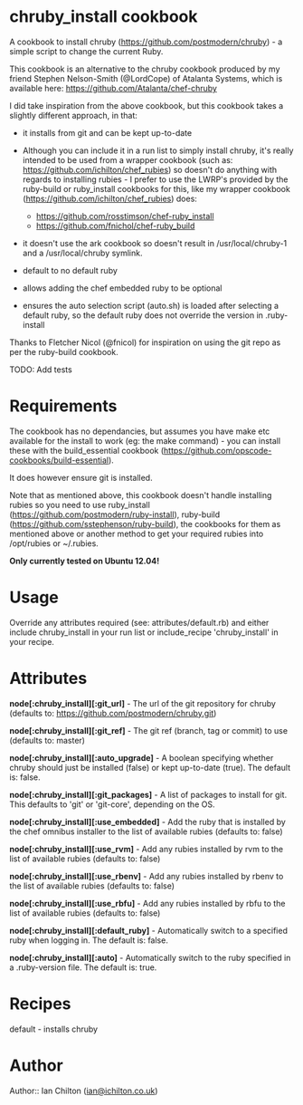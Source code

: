 # chruby_install cookbook

A cookbook to install chruby (https://github.com/postmodern/chruby) - a simple script to change the current Ruby.

This cookbook is an alternative to the chruby cookbook produced by my friend Stephen Nelson-Smith (@LordCope) of Atalanta Systems, which is available here: https://github.com/Atalanta/chef-chruby

I did take inspiration from the above cookbook, but this cookbook takes a slightly different approach, in that:

 - it installs from git and can be kept up-to-date

 - Although you can include it in a run list to simply install chruby, it's really intended to be used from a wrapper cookbook (such as: https://github.com/ichilton/chef_rubies) so doesn't do anything with regards to installing rubies - I prefer to use the LWRP's provided by the ruby-build or ruby_install cookbooks for this, like my wrapper cookbook (https://github.com/ichilton/chef_rubies) does:
   - https://github.com/rosstimson/chef-ruby_install
   - https://github.com/fnichol/chef-ruby_build

 - it doesn't use the ark cookbook so doesn't result in /usr/local/chruby-1 and a /usr/local/chruby symlink.

 - default to no default ruby

 - allows adding the chef embedded ruby to be optional

 - ensures the auto selection script (auto.sh) is loaded after selecting a default ruby, so the default ruby does not override the version in .ruby-install


Thanks to Fletcher Nicol (@fnicol) for inspiration on using the git repo as per the ruby-build cookbook.

TODO: Add tests


# Requirements

The cookbook has no dependancies, but assumes you have make etc available for the install to work (eg: the make command) - you can install these with the build_essential cookbook (https://github.com/opscode-cookbooks/build-essential).

It does however ensure git is installed.

Note that as mentioned above, this cookbook doesn't handle installing rubies so you need to use ruby_install (https://github.com/postmodern/ruby-install), ruby-build (https://github.com/sstephenson/ruby-build), the cookbooks for them as mentioned above or another method to get your required rubies into /opt/rubies or ~/.rubies.

**Only currently tested on Ubuntu 12.04!**


# Usage

Override any attributes required (see: attributes/default.rb) and either include chruby_install in your run list or include_recipe 'chruby_install' in your recipe.


# Attributes

**node[:chruby_install][:git_url]** - The url of the git repository for chruby (defaults to: https://github.com/postmodern/chruby.git)

**node[:chruby_install][:git_ref]** - The git ref (branch, tag or commit) to use (defaults to: master)

**node[:chruby_install][:auto_upgrade]** - A boolean specifying whether chruby should just be installed (false) or kept up-to-date (true). The default is: false.

**node[:chruby_install][:git_packages]** - A list of packages to install for git. This defaults to 'git' or 'git-core', depending on the OS.

**node[:chruby_install][:use_embedded]** - Add the ruby that is installed by the chef omnibus installer to the list of available rubies (defaults to: false)

**node[:chruby_install][:use_rvm]** - Add any rubies installed by rvm to the list of available rubies (defaults to: false)

**node[:chruby_install][:use_rbenv]** - Add any rubies installed by rbenv to the list of available rubies (defaults to: false)

**node[:chruby_install][:use_rbfu]** - Add any rubies installed by rbfu to the list of available rubies (defaults to: false)

**node[:chruby_install][:default_ruby]** - Automatically switch to a specified ruby when logging in. The default is: false.

**node[:chruby_install][:auto]** - Automatically switch to the ruby specified in a .ruby-version file. The default is: true.


# Recipes

default - installs chruby


# Author

Author:: Ian Chilton (<ian@ichilton.co.uk>)

